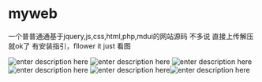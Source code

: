 # myweb
一个普普通通基于jquery,js,css,html,php,mdui的网站源码
不多说
直接上传解压就ok了
有安装指引，fllower it just
看图

![enter description here](http://cdn.u1.huluxia.com/g4/M01/2B/97/rBAAdmD_5ZmAQYePAADbn8YFEeI293.jpg)
![enter description here](http://cdn.u1.huluxia.com/g4/M01/2B/97/rBAAdmD_5ZmAfMn4AAHJ8ATdMO4079.png)
![enter description here](http://cdn.u1.huluxia.com/g4/M01/2B/97/rBAAdmD_5ZqAQe-1AADaoCs6Etk170.jpg)
![enter description here](http://cdn.u1.huluxia.com/g4/M01/2B/97/rBAAdmD_5ZuAJrA2AAChPVGLJO8976.png)
![enter description here](http://cdn.u1.huluxia.com/g4/M01/2B/97/rBAAdmD_5Z2AXZmSAAFRbulI4ac531.jpg)![enter description here](http://cdn.u1.huluxia.com/g4/M01/2B/97/rBAAdmD_5ZyACRoAAADH_XB7k1Q907.jpg)
